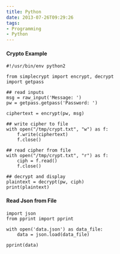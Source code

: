 ```yaml
---
title: Python
date: 2013-07-26T09:29:26
tags: 
- Programming
- Python
---
```


#### Crypto Example

    #!/usr/bin/env python2

    from simplecrypt import encrypt, decrypt
    import getpass

    ## read inputs
    msg = raw_input('Message: ')
    pw = getpass.getpass('Password: ')

    ciphertext = encrypt(pw, msg)

    ## write cipher to file
    with open("/tmp/crypt.txt", "w") as f:
        f.write(ciphertext)
        f.close()

    ## read cipher from file
    with open("/tmp/crypt.txt", "r") as f:
        ciph = f.read()
        f.close()

    ## decrypt and display
    plaintext = decrypt(pw, ciph)
    print(plaintext)

#### Read Json from File

    import json
    from pprint import pprint

    with open('data.json') as data_file:
        data = json.load(data_file)

    pprint(data)


